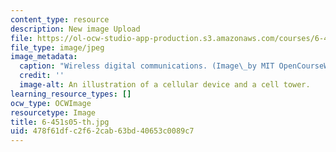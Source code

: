 ```yaml
---
content_type: resource
description: New image Upload
file: https://ol-ocw-studio-app-production.s3.amazonaws.com/courses/6-451-principles-of-digital-communication-ii-spring-2005/478f61dfc2f62cab63bd40653c0089c7_6-451s05-th.jpg
file_type: image/jpeg
image_metadata:
  caption: "Wireless digital communications. (Image\_by MIT OpenCourseWare.)"
  credit: ''
  image-alt: An illustration of a cellular device and a cell tower.
learning_resource_types: []
ocw_type: OCWImage
resourcetype: Image
title: 6-451s05-th.jpg
uid: 478f61df-c2f6-2cab-63bd-40653c0089c7
---
```

